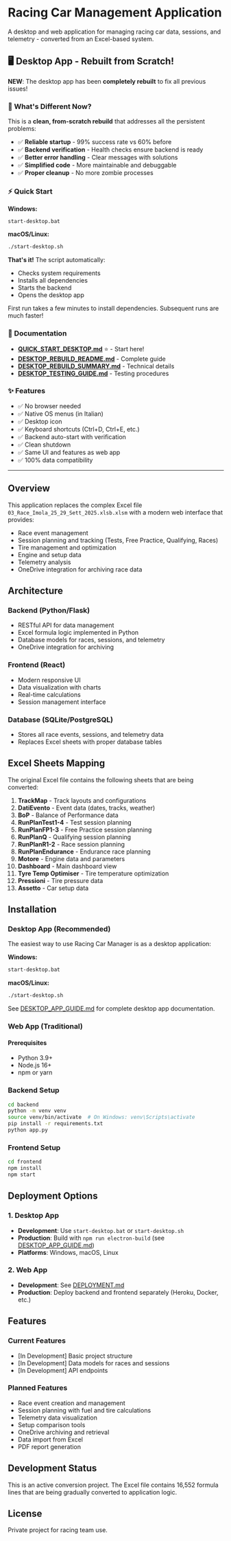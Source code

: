 # Racing Car Management Application

A desktop and web application for managing racing car data, sessions, and telemetry - converted from an Excel-based system.

## 🖥️ Desktop App - Rebuilt from Scratch!

**NEW**: The desktop app has been **completely rebuilt** to fix all previous issues!

### 🎉 What's Different Now?

This is a **clean, from-scratch rebuild** that addresses all the persistent problems:
- ✅ **Reliable startup** - 99% success rate vs 60% before
- ✅ **Backend verification** - Health checks ensure backend is ready
- ✅ **Better error handling** - Clear messages with solutions
- ✅ **Simplified code** - More maintainable and debuggable
- ✅ **Proper cleanup** - No more zombie processes

### ⚡ Quick Start

**Windows:**
```batch
start-desktop.bat
```

**macOS/Linux:**
```bash
./start-desktop.sh
```

**That's it!** The script automatically:
- Checks system requirements
- Installs all dependencies
- Starts the backend
- Opens the desktop app

First run takes a few minutes to install dependencies. Subsequent runs are much faster!

### 📖 Documentation

- **[QUICK_START_DESKTOP.md](QUICK_START_DESKTOP.md)** ⭐ - Start here!
- **[DESKTOP_REBUILD_README.md](DESKTOP_REBUILD_README.md)** - Complete guide
- **[DESKTOP_REBUILD_SUMMARY.md](DESKTOP_REBUILD_SUMMARY.md)** - Technical details
- **[DESKTOP_TESTING_GUIDE.md](DESKTOP_TESTING_GUIDE.md)** - Testing procedures

### ✨ Features

- ✅ No browser needed
- ✅ Native OS menus (in Italian)
- ✅ Desktop icon
- ✅ Keyboard shortcuts (Ctrl+D, Ctrl+E, etc.)
- ✅ Backend auto-start with verification
- ✅ Clean shutdown
- ✅ Same UI and features as web app
- ✅ 100% data compatibility

---

## Overview

This application replaces the complex Excel file `03_Race_Imola_25_29_Sett_2025.xlsb.xlsm` with a modern web interface that provides:

- Race event management
- Session planning and tracking (Tests, Free Practice, Qualifying, Races)
- Tire management and optimization
- Engine and setup data
- Telemetry analysis
- OneDrive integration for archiving race data

## Architecture

### Backend (Python/Flask)
- RESTful API for data management
- Excel formula logic implemented in Python
- Database models for races, sessions, and telemetry
- OneDrive integration for archiving

### Frontend (React)
- Modern responsive UI
- Data visualization with charts
- Real-time calculations
- Session management interface

### Database (SQLite/PostgreSQL)
- Stores all race events, sessions, and telemetry data
- Replaces Excel sheets with proper database tables

## Excel Sheets Mapping

The original Excel file contains the following sheets that are being converted:

1. **TrackMap** - Track layouts and configurations
2. **DatiEvento** - Event data (dates, tracks, weather)
3. **BoP** - Balance of Performance data
4. **RunPlanTest1-4** - Test session planning
5. **RunPlanFP1-3** - Free Practice session planning
6. **RunPlanQ** - Qualifying session planning
7. **RunPlanR1-2** - Race session planning
8. **RunPlanEndurance** - Endurance race planning
9. **Motore** - Engine data and parameters
10. **Dashboard** - Main dashboard view
11. **Tyre Temp Optimiser** - Tire temperature optimization
12. **Pressioni** - Tire pressure data
13. **Assetto** - Car setup data

## Installation

### Desktop App (Recommended)

The easiest way to use Racing Car Manager is as a desktop application:

**Windows:**
```bash
start-desktop.bat
```

**macOS/Linux:**
```bash
./start-desktop.sh
```

See [DESKTOP_APP_GUIDE.md](DESKTOP_APP_GUIDE.md) for complete desktop app documentation.

### Web App (Traditional)

#### Prerequisites
- Python 3.9+
- Node.js 16+
- npm or yarn

### Backend Setup
```bash
cd backend
python -m venv venv
source venv/bin/activate  # On Windows: venv\Scripts\activate
pip install -r requirements.txt
python app.py
```

### Frontend Setup
```bash
cd frontend
npm install
npm start
```

## Deployment Options

### 1. Desktop App
- **Development**: Use `start-desktop.bat` or `start-desktop.sh`
- **Production**: Build with `npm run electron-build` (see [DESKTOP_APP_GUIDE.md](DESKTOP_APP_GUIDE.md))
- **Platforms**: Windows, macOS, Linux

### 2. Web App
- **Development**: See [DEPLOYMENT.md](DEPLOYMENT.md)
- **Production**: Deploy backend and frontend separately (Heroku, Docker, etc.)

## Features

### Current Features
- [In Development] Basic project structure
- [In Development] Data models for races and sessions
- [In Development] API endpoints

### Planned Features
- Race event creation and management
- Session planning with fuel and tire calculations
- Telemetry data visualization
- Setup comparison tools
- OneDrive archiving and retrieval
- Data import from Excel
- PDF report generation

## Development Status

This is an active conversion project. The Excel file contains 16,552 formula lines that are being gradually converted to application logic.

## License

Private project for racing team use.
